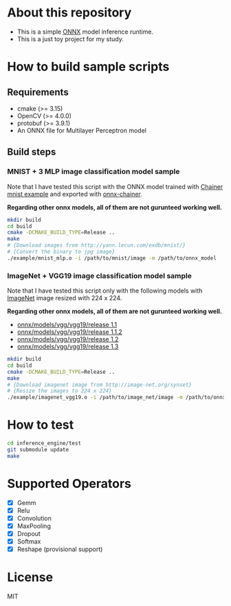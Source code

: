 # About this repository
- This is a simple [ONNX](https://github.com/onnx/onnx) model inference runtime.
- This is a just toy project for my study.

# How to build sample scripts

## Requirements
- cmake (>= 3.15)
- OpenCV (>= 4.0.0)
- protobuf (>= 3.9.1)
- An ONNX file for Multilayer Perceptron model

## Build steps

### MNIST + 3 MLP image classification model sample

Note that I have tested this script with the ONNX model trained with [Chainer mnist example](https://github.com/chainer/chainer/blob/399d861f84fbd32a807ac577fa24170e7fbec8a3/examples/mnist/train_mnist.py) and exported with [onnx-chainer](https://github.com/chainer/onnx-chainer).

**Regarding other onnx models, all of them are not gurunteed working well.**

```sh
mkdir build
cd build
cmake -DCMAKE_BUILD_TYPE=Release ..
make
# {Download images from http://yann.lecun.com/exdb/mnist/}
# {Convert the binary to jpg image}
./example/mnist_mlp.o -i /path/to/mnist/image -m /path/to/onnx_model
```

### ImageNet + VGG19 image classification model sample

Note that I have tested this script only with the following models with [ImageNet](http://www.image-net.org/) image resized with 224 x 224.

**Regarding other onnx models, all of them are not gurunteed working well.**

- [onnx/models/vgg/vgg19/release 1.1](https://s3.amazonaws.com/download.onnx/models/opset_3/vgg19.tar.gz)
- [onnx/models/vgg/vgg19/release 1.1.2](https://s3.amazonaws.com/download.onnx/models/opset_6/vgg19.tar.gz)
- [onnx/models/vgg/vgg19/release 1.2](https://s3.amazonaws.com/download.onnx/models/opset_7/vgg19.tar.gz)
- [onnx/models/vgg/vgg19/release 1.3](https://s3.amazonaws.com/download.onnx/models/opset_8/vgg19.tar.gz)

```sh
mkdir build
cd build
cmake -DCMAKE_BUILD_TYPE=Release ..
make
# {Download imagenet image from http://image-net.org/synset}
# {Resize the images to 224 x 224}
./example/imagenet_vgg19.o -i /path/to/image_net/image -m /path/to/onnx_model
```

# How to test

```sh
cd inference_engine/test
git submodule update
make
```

# Supported Operators
- [x] Gemm
- [x] Relu
- [x] Convolution
- [x] MaxPooling
- [x] Dropout
- [x] Softmax
- [x] Reshape (provisional support)

# License
MIT
